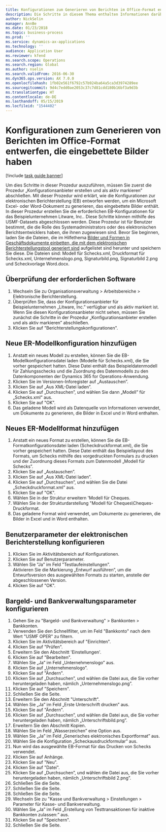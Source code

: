 ```yaml
---
title: Konfigurationen zum Generieren von Berichten im Office-Format entwerfen, die eingebettete Bilder haben
description: Die Schritte in diesem Thema enthalten Informationen darüber, wie die Konfigurationen zur elektronischen Berichterstattung (EB) entworfen werden, die elektronische Dokumente in Microsoft Office-Formaten (Excel und Word) generieren, die eingebettete Bilder enthalten.
author: NickSelin
manager: AnnBe
ms.date: 01/23/2018
ms.topic: business-process
ms.prod: ''
ms.service: dynamics-ax-applications
ms.technology: ''
audience: Application User
ms.reviewer: kfend
ms.search.scope: Operations
ms.search.region: Global
ms.author: nselin
ms.search.validFrom: 2016-06-30
ms.dyn365.ops.version: AX 7.0.0
ms.openlocfilehash: 1fb02e561f6792c57b924ba64a5ca3d3974289ee
ms.sourcegitcommit: 9d4c7edd0ae2053c37c7d81cdd180b16bf3a9d3b
ms.translationtype: HT
ms.contentlocale: de-DE
ms.lasthandoff: 05/15/2019
ms.locfileid: "1544402"
---
```

# <a name="design-configurations-to-generate-reports-in-office-format-that-have-embedded-images"></a>Konfigurationen zum Generieren von Berichten im Office-Format entwerfen, die eingebettete Bilder haben

[!include [task guide banner](../../includes/task-guide-banner.md)]

Um dies Schritte in dieser Prozedur auszuführen, müssen Sie zuerst die Prozedur „Konfigurationsanbieter erstellen und als aktiv markieren” abschließen. Mit dieser Prozedur wird erklärt, wie die Konfigurationen zur elektronischen Berichterstellung (EB) entworfen werden, um ein Microsoft Excel- oder Word-Dokument zu generieren, das eingebettete Bilder enthält. In dieser Prozedur erstellen Sie die erforderlichen EB-Konfigurationen für das Beispielunternehmen Litware, Inc.. Diese Schritte können mithilfe des USMF-Datasets abgeschlossen werden. Diese Prozedur ist für Benutzer bestimmt, die die Rolle des Systemadministrators oder des elektronischen Berichtsentwicklers haben, die ihnen zugewiesen sind. Bevor Sie beginnen, laden Sie die Dateien, die im Hilfethema [Bilder und Formen in Geschäftsdokumente einbetten, die mit dem elektronischen Berichterstellungstool generiert sind](../electronic-reporting-embed-images-shapes.md) aufgelistet sind herunter und speichern Sie diese. Die Dateien sind: Modell für Schecks.xml, Druckformat für Schecks.xml, Unternehmenslogo.png, Signaturbild.png, Signaturbild 2.png und Scheckvorlage Word.docx.

## <a name="verify-prerequisites"></a>Überprüfung der erforderlichen Software  
 1. Wechseln Sie zu Organisationsverwaltung > Arbeitsbereiche > Elektronische Berichterstellung.  
 2. Überprüfen Sie, dass der Konfigurationsanbieter für Beispielunternehmen „Litware, Inc.” verfügbar und als aktiv markiert ist. Wenn Sie diesen Konfigurationsanbieter nicht sehen, müssen Sie zunächst die Schritte in der Prozedur „Konfigurationsanbieter erstellen und als aktiv markieren” abschließen.   
 3. Klicken Sie auf "Berichterstellungskonfigurationen".  
 
## <a name="add-a-new-er-model-configuration"></a>Neue ER-Modellkonfiguration hinzufügen  
 1. Anstatt ein neues Modell zu erstellen, können Sie die EB-Modellkonfigurationsdatei laden (Modelle für Schecks.xml), die Sie vorher gespeichert hatten. Diese Datei enthält das Beispieldatenmodell für Zahlungsschecks und die Zuordnung des Datenmodells zu den Datenkomponenten der Dynamics 365 for Operations-Anwendung.   
 2. Klicken Sie im Versionen-Inforegister auf „Austauschen”.   
 3. Klicken Sie auf „Aus XML-Datei laden”.  
 4. Klicken Sie auf „Durchsuchen”, und wählen Sie dann „Modell” für „Schecks.xml” aus.   
 5. Klicken Sie auf "OK".  
 6. Das geladene Modell wird als Datenquelle von Informationen verwendet, um Dokumente zu generieren, die Bilder in Excel und in Word enthalten.  

## <a name="add-a-new-er-format-configuration"></a>Neues ER-Modellformat hinzufügen  
 1. Anstatt ein neues Format zu erstellen, können Sie die EB-Formatkonfigurationsdatei laden (Scheckdruckformat.xml), die Sie vorher gespeichert hatten. Diese Datei enthält das Beispiellayout des Formats, um Schecks mithilfe des vorgedruckten Formulars zu drucken und der Zuordnung dieses Formats zum Datenmodell „Modell für Schecks”.   
 2. Klicken Sie auf „Austauschen”.  
 3. Klicken Sie auf „Aus XML-Datei laden”.  
 4. Klicken Sie auf „Durchsuchen”, und wählen Sie die Datei „Scheckdruckformat.xml” aus.   
 5. Klicken Sie auf "OK".  
 6. Wählen Sie in der Struktur erweitern 'Modell für Cheques.  
 7. Wählen Sie in der Strukturdarstellung "Modell für Cheques\Cheques-Druckformat.  
 8. Das geladene Format wird verwendet, um Dokumente zu generieren, die Bilder in Excel und in Word enthalten.   

## <a name="configure-er-user-parameters"></a>Benutzerparameter der elektronischen Berichterstellung konfigurieren  
 1. Klicken Sie im Aktivitätsbereich auf Konfigurationen.  
 2. Klicken Sie auf Benutzerparameter.  
 3. Wählen Sie "Ja" im Feld "Testlaufeinstellungen".  
  Aktivieren Sie die Markierung „Entwurf ausführen”, um die Entwurfsversion des ausgewählten Formats zu starten, anstelle der abgeschlossenen Version.  
 4. Klicken Sie auf "OK".  

## <a name="configure-cash--bank-management-parameters"></a>Bargeld- und Bankverwaltungsparameter konfigurieren  
 1. Gehen Sie zu "Bargeld- und Bankverwaltung" > Bankkonten > Bankkonten.  
 2. Verwenden Sie den Schnellfilter, um im Feld "Bankkonto" nach dem Wert "USMF OPER" zu filtern.  
 3. Klicken Sie im Aktivitätsbereich auf "Einrichten".  
 4. Klicken Sie auf "Prüfen".  
 5. Erweitern Sie den Abschnitt 'Einstellungen'.  
 6. Klicken Sie auf "Bearbeiten".  
 7. Wählen Sie „Ja” im Feld „Unternehmenslogo” aus.  
 8. Klicken Sie auf „Unternehmenslogo”.  
 9. Klicken Sie auf "Ändern".  
 10. Klicken Sie auf „Durchsuchen”, und wählen die Datei aus, die Sie vorher heruntergeladen haben, nämlich „Unternehmenslogo.png”.   
 11. Klicken Sie auf "Speichern".  
 12. Schließen Sie die Seite.  
 13. Erweitern Sie den Abschnitt "Unterschrift".  
 14. Wählen Sie „Ja” im Feld „Erste Unterschrift drucken” aus.  
 15. Klicken Sie auf "Ändern".  
 16. Klicken Sie auf „Durchsuchen”, und wählen die Datei aus, die Sie vorher heruntergeladen haben, nämlich „Unterschriftsbild.png”.   
 17. Erweitern Sie den Abschnitt Kopien.  
 18. Wählen Sie im Feld „Wasserzeichen” eine Option aus.  
 19. Wählen Sie „Ja” im Feld „Generisches elektronisches Exportformat” aus.  
 20. Wählen Sie die Konfiguration „Scheckausdruckformular” aus.  
 21. Nun wird das ausgewählte EB-Format für das Drucken von Schecks verwendet.  
 22. Klicken Sie auf Anhänge.  
 23. Klicken Sie auf "Neu".  
 24. Klicken Sie auf "Datei".  
 25. Klicken Sie auf „Durchsuchen”, und wählen die Datei aus, die Sie vorher heruntergeladen haben, nämlich „Unterschriftsbild 2.png”.   
 26. Schließen Sie die Seite.  
 27. Schließen Sie die Seite.  
 28. Schließen Sie die Seite.  
 29. Wechseln Sie zu "Kasse und Bankverwaltung > Einstellungen > Parameter für Kasse- und Bankverwaltung.  
 30. Wählen Sie „Ja” im Feld „Erstellung von Testtransaktionen für inaktive Bankkonten zulassen:” aus.  
 31. Klicken Sie auf "Speichern".  
 32. Schließen Sie die Seite.  

